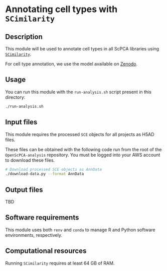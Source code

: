 # Annotating cell types with `SCimilarity`

## Description

This module will be used to annotate cell types in all ScPCA libraries using [`SCimilarity`](https://genentech.github.io/scimilarity/index.html). 

For cell type annotation, we use the model available on [Zenodo](https://zenodo.org/records/10685499). 

## Usage

You can run this module with the `run-analysis.sh` script present in this directory:

```sh
./run-analysis.sh
```

## Input files

This module requires the processed `SCE` objects for all projects as H5AD files. 

These files can be obtained with the following code run from the root of the `OpenScPCA-analysis` repository.
You must be logged into your AWS account to download these files.

```sh
# Download processed SCE objects as AnnData
./download-data.py --format AnnData
```

## Output files

TBD

## Software requirements

This module uses both `renv` and `conda` to manage R and Python software environments, respectively.

## Computational resources

Running `SCimilarity` requires at least 64 GB of RAM.  
